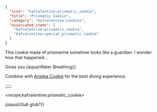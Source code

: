 ```json
{
  "icon": "kafvalentine:prismatic_cookie",
  "title": "Prismatic Cookie",
  "category": "kafvalentine:cookies",
  "associated_items": [
    "kafvalentine:prismatic_cookie",
    "kafvalentine:special_prismatic_cookie"
  ]
}
```

This cookie made of prismarine somehow looks like a guardian. I wonder how that happened...

Gives you {aqua}Water Breathing{}.

Combine with [Aristea Cookie](^kafvalentine:cookies/aristea_cookie) for the best diving experience.

;;;;;

<recipe;kafvalentine:prismatic_cookie>

*{aqua}Glub glub?{}*